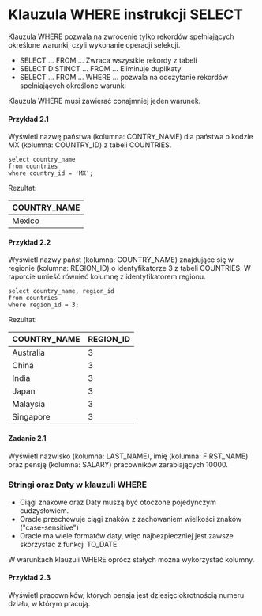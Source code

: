 # Klauzula WHERE instrukcji SELECT

Klauzula WHERE pozwala na zwrócenie tylko rekordów spełniających określone warunki, czyli wykonanie operacji selekcji.

* SELECT ... FROM ... Zwraca wszystkie rekordy z tabeli
* SELECT DISTINCT ... FROM ... Eliminuje duplikaty
* SELECT ... FROM ... WHERE ... pozwala na odczytanie rekordów spelniających określone warunki

Klauzula WHERE musi zawierać conajmniej jeden warunek.

#### Przykład 2.1

Wyświetl nazwę państwa (kolumna: CONTRY_NAME) dla państwa o kodzie MX (kolumna: COUNTRY_ID) z tabeli COUNTRIES.

```
select country_name
from countries
where country_id = 'MX';
```

Rezultat:

| COUNTRY_NAME |
| -- |
| Mexico |

#### Przykład 2.2

Wyświetl nazwy państ (kolumna: COUNTRY_NAME) znajdujące się w regionie (kolumna: REGION_ID) o identyfikatorze 3 z tabeli COUNTRIES. W raporcie umieść równieć kolumnę z identyfikatorem regionu.

```
select country_name, region_id
from countries
where region_id = 3;
```

Rezultat:

COUNTRY_NAME|REGION_ID
-- | --
Australia|3
China|3
India|3
Japan|3
Malaysia|3
Singapore|3

#### Zadanie 2.1

Wyświetl nazwisko (kolumna: LAST_NAME), imię (kolumna: FIRST_NAME) oraz pensję (kolumna: SALARY) pracowników zarabiających 10000.

### Stringi oraz Daty w klauzuli WHERE

* Ciągi znakowe oraz Daty muszą być otoczone pojedyńczym cudzysłowiem. 
* Oracle przechowuje ciągi znaków z zachowaniem wielkości znaków ("case-sensitive") 
* Oracle ma wiele formatów daty, więc najbezpieczniej jest zawsze skorzystać z funkcji TO_DATE
 
W warunkach klauzuli WHERE oprócz stałych można wykorzystać kolumny. 

#### Przykład 2.3

Wyświetl pracowników, których pensja jest dziesięciokrotnością numeru działu, w którym pracują.

```

```
